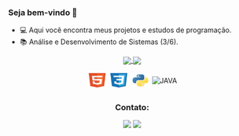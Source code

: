 ### Seja bem-vindo 👋
<ul>
  <li>💻 Aqui você encontra meus projetos e estudos de programação.</li>
  <li>📚 Análise e Desenvolvimento de Sistemas (3/6).</li>
</ul>

<div align="center" height="190em">
  
<a href="https://github.com/ABeatrizSC">
  <img height=180 align="center" src="https://github-readme-stats.vercel.app/api?username=ABeatrizSC&theme=transparent&rank_icon=github&title_color=6d1997&show_icons=true" />
</a>
<a href="https://github.com/ABeatrizSC">
  <img height=180 align="center" src="https://github-readme-stats.vercel.app/api/top-langs/?username=ABeatrizSC&layout=compact&theme=transparent&title_color=6d1997" />
</a>
  
  <div style="display: inline_block"><br>
    <img align="center" alt="HTML" height="30" width="40" src="https://raw.githubusercontent.com/devicons/devicon/master/icons/html5/html5-original.svg">
    <img align="center" alt="CSS" height="30" width="40" src="https://raw.githubusercontent.com/devicons/devicon/master/icons/css3/css3-original.svg">
    <img align="center" alt="Python" height="30" width="40" src="https://raw.githubusercontent.com/devicons/devicon/master/icons/python/python-original.svg">
    <img align="center" alt="JAVA" height="60" width="40" src="https://cdn.jsdelivr.net/gh/devicons/devicon/icons/java/java-original-wordmark.svg">
  </div>
</div>

##

<div align="center"> 
  <h3>Contato:</h3>
  <a href = "mailto:anabeatrizscarmoni@gmail.com"><img src="https://img.shields.io/badge/-Gmail-%23333?style=for-the-badge&logo=gmail&logoColor=white" target="_blank"></a>
  <a href="#"_blank"><img src="https://img.shields.io/badge/-LinkedIn-%230077B5?style=for-the-badge&logo=linkedin&logoColor=white" target="_blank"></a> 
</div>
